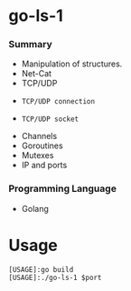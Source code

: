 # go-ls-1

### Summary
  - Manipulation of structures.
  - Net-Cat
  - TCP/UDP
  -     TCP/UDP connection
  -     TCP/UDP socket
  - Channels
  - Goroutines
  - Mutexes
  - IP and ports


### Programming Language
  - Golang
  
# Usage

```
[USAGE]:go build 
[USAGE]:./go-ls-1 $port
```
